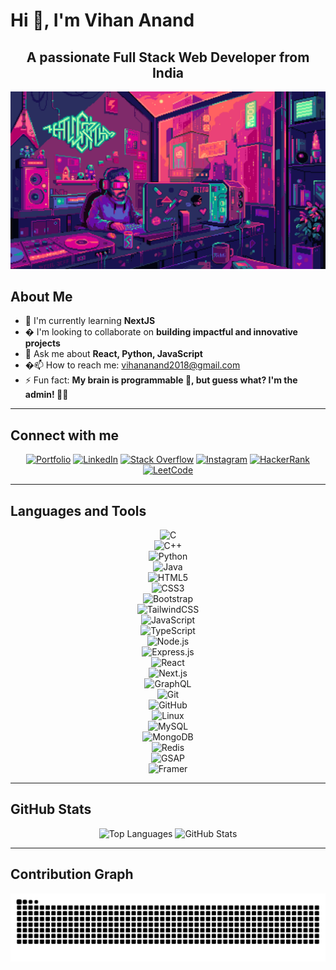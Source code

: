 # Hi 👋, I'm Vihan Anand

<div align="center">

## A passionate Full Stack Web Developer from India

![Demo GIF](img.gif)

</div>

## About Me

- 🌱 I'm currently learning **NextJS**
- � I'm looking to collaborate on **building impactful and innovative projects**
- 💬 Ask me about **React, Python, JavaScript**
- �📫 How to reach me: [vihananand2018@gmail.com](mailto:vihananand2018@gmail.com)
- ⚡ Fun fact: **My brain is programmable 🧠, but guess what? I'm the admin! 👩‍💻**

---

## Connect with me

<div align="center">

[![Portfolio](https://img.shields.io/badge/Portfolio-FF5722?style=for-the-badge&logo=todoist&logoColor=white)](https://personal-portfolio-hazel-five-23.vercel.app/)
[![LinkedIn](https://img.shields.io/badge/LinkedIn-0077B5?style=for-the-badge&logo=linkedin&logoColor=white)](https://www.linkedin.com/in/vihan-anand-5bb36a282)
[![Stack Overflow](https://img.shields.io/badge/Stack_Overflow-FE7A16?style=for-the-badge&logo=stack-overflow&logoColor=white)](https://stackoverflow.com/users/23030521)
[![Instagram](https://img.shields.io/badge/Instagram-E4405F?style=for-the-badge&logo=instagram&logoColor=white)](https://instagram.com/__._.vihan._._)
[![HackerRank](https://img.shields.io/badge/-Hackerrank-2EC866?style=for-the-badge&logo=HackerRank&logoColor=white)](https://www.hackerrank.com/vihananand2018)
[![LeetCode](https://img.shields.io/badge/LeetCode-000000?style=for-the-badge&logo=LeetCode&logoColor=#d16c06)](https://www.leetcode.com/vihan2004)

</div>

---

## Languages and Tools

<div align="center">

![C](https://img.shields.io/badge/C-00599C?style=for-the-badge&logo=c&logoColor=white)  
![C++](https://img.shields.io/badge/C%2B%2B-00599C?style=for-the-badge&logo=c%2B%2B&logoColor=white)  
![Python](https://img.shields.io/badge/Python-FFD43B?style=for-the-badge&logo=python&logoColor=darkgreen)  
![Java](https://img.shields.io/badge/Java-ED8B00?style=for-the-badge&logo=java&logoColor=white)  
![HTML5](https://img.shields.io/badge/HTML5-E34F26?style=for-the-badge&logo=html5&logoColor=white)  
![CSS3](https://img.shields.io/badge/CSS3-1572B6?style=for-the-badge&logo=css3&logoColor=white)  
![Bootstrap](https://img.shields.io/badge/Bootstrap-563D7C?style=for-the-badge&logo=bootstrap&logoColor=white)  
![TailwindCSS](https://img.shields.io/badge/Tailwind_CSS-38B2AC?style=for-the-badge&logo=tailwind-css&logoColor=white)  
![JavaScript](https://img.shields.io/badge/JavaScript-323330?style=for-the-badge&logo=javascript&logoColor=F7DF1E)  
![TypeScript](https://img.shields.io/badge/TypeScript-007ACC?style=for-the-badge&logo=typescript&logoColor=white)  
![Node.js](https://img.shields.io/badge/Node.js-339933?style=for-the-badge&logo=nodedotjs&logoColor=white)  
![Express.js](https://img.shields.io/badge/Express.js-000000?style=for-the-badge&logo=express&logoColor=white)  
![React](https://img.shields.io/badge/React-20232A?style=for-the-badge&logo=react&logoColor=61DAFB)  
![Next.js](https://img.shields.io/badge/Next.js-000000?style=for-the-badge&logo=nextdotjs&logoColor=white)  
![GraphQL](https://img.shields.io/badge/Graphql-F6009B?style=for-the-badge&logo=graphql&logoColor=white)  
![Git](https://img.shields.io/badge/GIT-E44C30?style=for-the-badge&logo=git&logoColor=white)  
![GitHub](https://img.shields.io/badge/GitHub-100000?style=for-the-badge&logo=github&logoColor=white)  
![Linux](https://img.shields.io/badge/Linux-FCC624?style=for-the-badge&logo=linux&logoColor=black)  
![MySQL](https://img.shields.io/badge/MySQL-005C84?style=for-the-badge&logo=mysql&logoColor=white)  
![MongoDB](https://img.shields.io/badge/MongoDB-47A248?style=for-the-badge&logo=mongodb&logoColor=white)  
![Redis](https://img.shields.io/badge/Redis-FF0000?style=for-the-badge&logo=redis&logoColor=white)  
![GSAP](https://img.shields.io/badge/Gsap-61F268?style=for-the-badge&logo=gsap&logoColor=black)  
![Framer](https://img.shields.io/badge/Framer-FBF32F?style=for-the-badge&logo=framer&logoColor=black)  

</div>

---

## GitHub Stats

<div align="center">

<img src="https://github-readme-stats.vercel.app/api/top-langs?username=Vihananand&show_icons=true&locale=en&layout=compact&theme=dracula&card_width=445&langs_count=8" height="200" alt="Top Languages" />
<img src="https://github-readme-stats.vercel.app/api?username=Vihananand&show_icons=true&locale=en&theme=dracula&hide_border=false" height="200" alt="GitHub Stats" />

</div>

---

## Contribution Graph

<div align="center">

![Snake animation](https://raw.githubusercontent.com/Vihananand/Vihananand/output/snake.svg)

</div>
